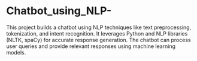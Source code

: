 # Chatbot_using_NLP-
This project builds a chatbot using NLP techniques like text preprocessing, tokenization, and intent recognition. It leverages Python and NLP libraries (NLTK, spaCy) for accurate response generation. The chatbot can process user queries and provide relevant responses using machine learning models.
